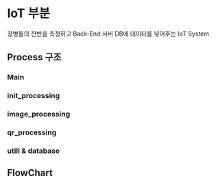 <h1>IoT 부분</h1>
장병들의 잔반을 측정하고 Back-End 서버 DB에 데이터를 넣어주는 IoT System


</div>

<div align="left">
 
<h2> Process 구조 </h2>
<h3>Main</h3>
<h3>init_processing</h3>
<h3>image_processing</h3>
<h3>qr_processing</h3>
<h3>utill & database</h3>
    
<h2> FlowChart </h2>



</div>
